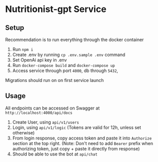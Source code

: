 # Nutritionist-gpt Service

## Setup

Recommendation is to run everything through the docker container

1. Run `npm i`
2. Create .env by running `cp .env.sample .env` command
3. Set OpenAi api key in .env
4. Run `docker-compose build` and `docker-compose up`
5. Access service through port `4000`,
   db through `5432`,

Migrations should run on on first service launch

## Usage

All endpoints can be accessed on Swagger at 
`http://localhost:4000/api/docs`

1. Create User, using `api/v1/users`
2. Login, using `api/v1/logic` (Tokens are valid for 12h, unless set otherwise)
3. From login response, copy access token and paste it into `Authorize` section at the top right.
(Note: Don't need to add `Bearer` prefix when authorizing token, just copy + paste it directly from response)
4. Should be able to use the bot at `api/chat`